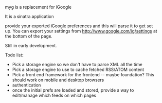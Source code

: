 myg is a replacement for iGoogle

It is a sinatra application

provide your exported iGoogle preferences and this will parse it to get set up.  You can export your settings from http://www.google.com/ig/settings at the bottom of the page.

Still in early development.

Todo list:
* Pick a storage engine so we don't have to parse XML all the time
* Pick a storage engine to use to cache fetched RSS/ATOM content
* Pick a front end framework for the frontend -- maybe foundation? This should work on mobile and desktop browsers
* authentication
* once the initial prefs are loaded and stored, provide a way to edit/manage which feeds on which pages



